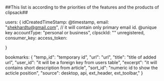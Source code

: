 ##This list is according to the priorities of the features and the products of clipsack##

users: 
{
    idCreatedTimeStamp: @timestamp,
    email: "shekhardtu@gmail.com", // it will contain only primary email id. @unique key
    accountType: "personal or business",
    clpsckId: "" unregistered,
    consumer_key: 
    access_token:
    
}

bookmarks: 
{
    "temp_id": "temporary id",
    "url": "url",
    "title": "title of added url",
    "user_id": "it will be a foreign key from users table",
    "excerpt": "it will contains short description from article",
    "sort_id": "numeric id to show the acticle position",
    "source": desktop, api, ext_header, ext_toolbar,"
}

